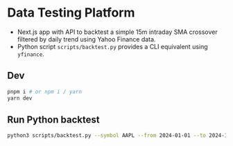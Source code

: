 # Data Testing Platform

- Next.js app with API to backtest a simple 15m intraday SMA crossover filtered by daily trend using Yahoo Finance data.
- Python script `scripts/backtest.py` provides a CLI equivalent using `yfinance`.

## Dev

```bash
pnpm i # or npm i / yarn
yarn dev
```

## Run Python backtest

```bash
python3 scripts/backtest.py --symbol AAPL --from 2024-01-01 --to 2024-12-31
```
